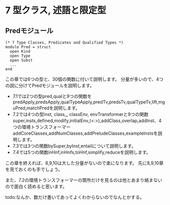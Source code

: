 # 7 型クラス, 述語と限定型

## Predモジュール

	(* 7 Type Classes, Predicates and Qualified Types *)
	module Pred = struct
	  open Kind
	  open Type
	  open Subst
	  ...
	end

この章では6つの型と、30個の関数に付いて説明します。
分量が多いので、4つの説に分けてPredモジュールを説明します。

- 7.1では2つの型pred,qualと9つの関数をpredApply,predsApply,qualTypeApply,predTv,predsTv,qualTypeTv,lift,mguPred,matchPredを説明します。
- 7.2では4つの型inst, class_, classEnv, envTransformerと9つの関数super,insts,defined,modify,initialEnv,(<:>),addClass,overlap,addInst、4つの環境トランスフォーマーaddCoreClasses,addNumClasses,addPreludeClasses,exampleInstsを説明します。
- 7.3では3つの関数bySuper,byInst,entailについて説明します。
- 7.4では5つの関数inHnf,inHnfs,toHnf,simplify,reduceを説明します。

この章を終えれば、8,9,10は大した分量がないので楽になります。
先に8,9,10章を見ておくのも手でしょう。

また、7.2の環境トランスフォーマーの箇所だけを見るのは他とあまり絡まないので面白く読めると思います。

todo:なんか、数だけ書いてあってよくわからないのでなんとかする。

